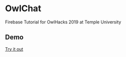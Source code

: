 # OwlChat
Firebase Tutorial for OwlHacks 2019 at Temple University

## Demo
[Try it out](https://brendanmanning.github.io/OwlChat/completed/index.html)
